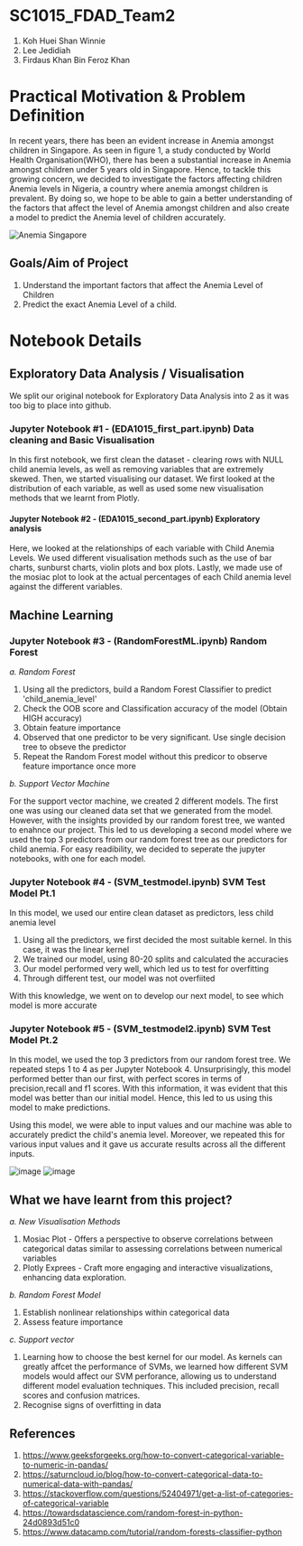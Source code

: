 # SC1015_FDAD_Team2
1. Koh Huei Shan Winnie
2. Lee Jedidiah
3. Firdaus Khan Bin Feroz Khan
   
# Practical Motivation & Problem Definition
 In recent years, there has been an evident increase in Anemia amongst children in Singapore. As seen in figure 1, a study conducted by World Health Organisation(WHO), there has been a substantial increase in Anemia amongst children under 5 years old in Singapore. Hence, to tackle this growing concern, we decided to investigate the factors affecting children Anemia levels in Nigeria, a country where anemia amongst children is prevalent. By doing so, we hope to be able to gain a better understanding of the factors that affect the level of Anemia amongst children and also create a model to predict the Anemia level of children accurately.
 
 ![Anemia Singapore](https://github.com/flumbles/SC1015_FDAD_Team2/assets/128465695/80ab85be-793c-4bfe-8da7-82bb0b061d94)

## Goals/Aim of Project
1) Understand the important factors that affect the Anemia Level of Children
2) Predict the exact Anemia Level of a child.

# Notebook Details

  ## Exploratory Data Analysis / Visualisation 
  We split our original notebook for Exploratory Data Analysis into 2 as it was too big to place into github.
  ### Jupyter Notebook #1 - (EDA1015_first_part.ipynb) Data cleaning and Basic Visualisation
  In this first notebook, we first clean the dataset - clearing rows with NULL child anemia levels, as well as removing variables that are extremely skewed. 
  Then, we started visualising our dataset. We first looked at the distribution of each variable, as well as used some new visualisation methods that we learnt from Plotly. 
  
  #### Jupyter Notebook #2 - (EDA1015_second_part.ipynb) Exploratory analysis
  Here, we looked at the relationships of each variable with Child Anemia Levels. 
  We used different visualisation methods such as the use of bar charts, sunburst charts, violin plots and box plots. 
  Lastly, we made use of the mosiac plot to look at the actual percentages of each Child anemia level against the different variables.
  
  ## Machine Learning

  ### Jupyter Notebook #3 - (RandomForestML.ipynb) Random Forest
  *a. Random Forest*
  
   1) Using all the predictors, build a Random Forest Classifier to predict 'child_anemia_level'
   2) Check the OOB score and Classification accuracy of the model (Obtain HIGH accuracy)
   3) Obtain feature importance
   4) Observed that one predictor to be very significant. Use single decision tree to obseve the predictor
   5) Repeat the Random Forest model without this predicor to observe feature importance once more

  *b. Support Vector Machine*
  
  For the support vector machine, we created 2 different models. The first one was using our cleaned data set that we generated from the model. However, with the insights provided by our random forest tree, we wanted to enahnce our project. This led to us developing a second model where we used the top 3 predictors from our random forest tree as our predictors for child anemia. For easy readibility, we decided to seperate the jupyter notebooks, with one for each model. 

### Jupyter Notebook #4 - (SVM_testmodel.ipynb) SVM Test Model Pt.1
  In this model, we used our entire clean dataset as predictors, less child anemia level 
  1) Using all the predictors, we first decided the most suitable kernel. In this case, it was the linear kernel
  2) We trained our model, using 80-20 splits and calculated the accuracies
  3) Our model performed very well, which led us to test for overfitting
  4) Through different test, our model was not overfiited

With this knowledge, we went on to develop our next model, to see which model is more accurate

  ### Jupyter Notebook #5 - (SVM_testmodel2.ipynb) SVM Test Model Pt.2
  In this model, we used the top 3 predictors from our random forest tree. We repeated steps 1 to 4 as per Jupyter Notebook 4. Unsurprisingly, this model performed better than our first, with perfect scores in terms of precision,recall and f1 scores. With this information, it was evident that this model was better than our initial model. Hence, this led to us using this model to make predictions. 

Using this model, we were able to input values and our machine was able to accurately predict the child's anemia level. Moreover, we repeated this for various input values and it gave us accurate results across all the different inputs. 

![image](https://github.com/flumbles/SC1015_FDAD_Team2/assets/162455199/b500b3fb-d660-452e-af13-1d72a184c1db)
![image](https://github.com/flumbles/SC1015_FDAD_Team2/assets/162455199/0f4b8cf9-4d2c-4751-8e67-34b1d0d7c2b5)



 ## What we have learnt from this project?
   
   *a. New Visualisation Methods*
   
   1) Mosiac Plot -  Offers a perspective to observe correlations between categorical datas similar to assessing correlations between numerical variables
   2) Plotly Exprees - Craft more engaging and interactive visualizations, enhancing data exploration.

      
   *b. Random Forest Model*
   
   1) Establish nonlinear relationships within categorical data
   2) Assess feature importance
      
   *c. Support vector*
   1) Learning how to choose the best kernel for our model. As kernels can greatly affcet the performance of SVMs, we learned how different SVM models would affect our SVM perforance, allowing us to understand different model evaluation techniques. This included precision, recall scores and confusion matrices.
   2) Recognise signs of overfitting in data 


  ## References
   1) https://www.geeksforgeeks.org/how-to-convert-categorical-variable-to-numeric-in-pandas/
   2) https://saturncloud.io/blog/how-to-convert-categorical-data-to-numerical-data-with-pandas/
   3) https://stackoverflow.com/questions/52404971/get-a-list-of-categories-of-categorical-variable
   4) https://towardsdatascience.com/random-forest-in-python-24d0893d51c0
   5) https://www.datacamp.com/tutorial/random-forests-classifier-python
      

